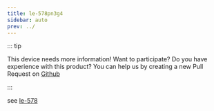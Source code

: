 ```yaml
---
title: le-578pn3g4
sidebar: auto
prev: ../
---
```


::: tip

This device needs more information! Want to participate? Do you have
experience with this product? You can help us by creating a new Pull
Request on
[Github](https://github.com/friendly-router/friendly-router/pulls)

:::

see [le-578](../le-578/)
